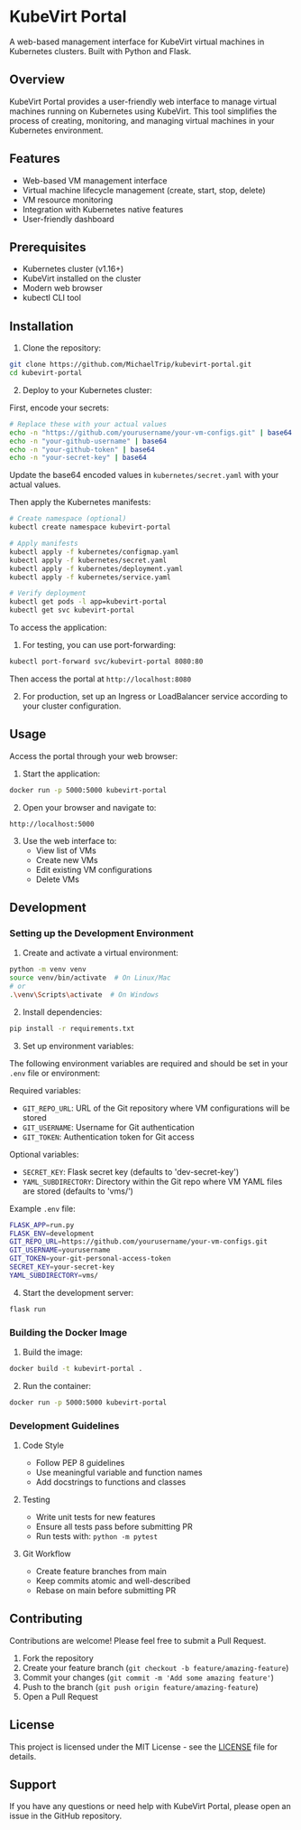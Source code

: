 # KubeVirt Portal

A web-based management interface for KubeVirt virtual machines in Kubernetes clusters. Built with Python and Flask.

## Overview

KubeVirt Portal provides a user-friendly web interface to manage virtual machines running on Kubernetes using KubeVirt. This tool simplifies the process of creating, monitoring, and managing virtual machines in your Kubernetes environment.

## Features

- Web-based VM management interface
- Virtual machine lifecycle management (create, start, stop, delete)
- VM resource monitoring
- Integration with Kubernetes native features
- User-friendly dashboard

## Prerequisites

- Kubernetes cluster (v1.16+)
- KubeVirt installed on the cluster
- Modern web browser
- kubectl CLI tool

## Installation

1. Clone the repository:
```bash
git clone https://github.com/MichaelTrip/kubevirt-portal.git
cd kubevirt-portal
```

2. Deploy to your Kubernetes cluster:

First, encode your secrets:
```bash
# Replace these with your actual values
echo -n "https://github.com/yourusername/your-vm-configs.git" | base64
echo -n "your-github-username" | base64
echo -n "your-github-token" | base64
echo -n "your-secret-key" | base64
```

Update the base64 encoded values in `kubernetes/secret.yaml` with your actual values.

Then apply the Kubernetes manifests:
```bash
# Create namespace (optional)
kubectl create namespace kubevirt-portal

# Apply manifests
kubectl apply -f kubernetes/configmap.yaml
kubectl apply -f kubernetes/secret.yaml
kubectl apply -f kubernetes/deployment.yaml
kubectl apply -f kubernetes/service.yaml

# Verify deployment
kubectl get pods -l app=kubevirt-portal
kubectl get svc kubevirt-portal
```

To access the application:

1. For testing, you can use port-forwarding:
```bash
kubectl port-forward svc/kubevirt-portal 8080:80
```
Then access the portal at `http://localhost:8080`

2. For production, set up an Ingress or LoadBalancer service according to your cluster configuration.

## Usage

Access the portal through your web browser:

1. Start the application:
```bash
docker run -p 5000:5000 kubevirt-portal
```

2. Open your browser and navigate to:
```
http://localhost:5000
```

3. Use the web interface to:
   - View list of VMs
   - Create new VMs
   - Edit existing VM configurations
   - Delete VMs

## Development

### Setting up the Development Environment

1. Create and activate a virtual environment:
```bash
python -m venv venv
source venv/bin/activate  # On Linux/Mac
# or
.\venv\Scripts\activate  # On Windows
```

2. Install dependencies:
```bash
pip install -r requirements.txt
```

3. Set up environment variables:

The following environment variables are required and should be set in your `.env` file or environment:

Required variables:
- `GIT_REPO_URL`: URL of the Git repository where VM configurations will be stored
- `GIT_USERNAME`: Username for Git authentication
- `GIT_TOKEN`: Authentication token for Git access

Optional variables:
- `SECRET_KEY`: Flask secret key (defaults to 'dev-secret-key')
- `YAML_SUBDIRECTORY`: Directory within the Git repo where VM YAML files are stored (defaults to 'vms/')

Example `.env` file:
```bash
FLASK_APP=run.py
FLASK_ENV=development
GIT_REPO_URL=https://github.com/yourusername/your-vm-configs.git
GIT_USERNAME=yourusername
GIT_TOKEN=your-git-personal-access-token
SECRET_KEY=your-secret-key
YAML_SUBDIRECTORY=vms/
```

4. Start the development server:
```bash
flask run
```

### Building the Docker Image

1. Build the image:
```bash
docker build -t kubevirt-portal .
```

2. Run the container:
```bash
docker run -p 5000:5000 kubevirt-portal
```

### Development Guidelines

1. Code Style
   - Follow PEP 8 guidelines
   - Use meaningful variable and function names
   - Add docstrings to functions and classes

2. Testing
   - Write unit tests for new features
   - Ensure all tests pass before submitting PR
   - Run tests with: `python -m pytest`

3. Git Workflow
   - Create feature branches from main
   - Keep commits atomic and well-described
   - Rebase on main before submitting PR

## Contributing

Contributions are welcome! Please feel free to submit a Pull Request.

1. Fork the repository
2. Create your feature branch (`git checkout -b feature/amazing-feature`)
3. Commit your changes (`git commit -m 'Add some amazing feature'`)
4. Push to the branch (`git push origin feature/amazing-feature`)
5. Open a Pull Request

## License

This project is licensed under the MIT License - see the [LICENSE](LICENSE) file for details.

## Support

If you have any questions or need help with KubeVirt Portal, please open an issue in the GitHub repository.
